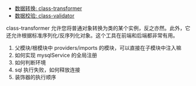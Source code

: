 # 


- [数据转换: class-transformer](https://www.npmjs.com/package/class-transformer?activeTab=readme)
- [数据校验: class-validator](https://www.npmjs.com/package/class-validator)


class-transformer 
允许您将普通对象转换为类的某个实例，反之亦然。此外，它还允许根据标准序列化/反序列化对象。这个工具在前端和后端都非常有用。


1. 父模块/根模块中 providers/imports 的模块，可以直接在子模块中注入嘛
2. 如何实现 mysqlService 的全局注册
3. 如何判断环境
4. sql 执行失败，如何释放连接
5. 装饰器的执行顺序